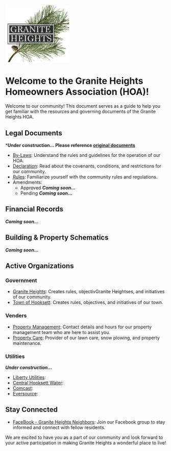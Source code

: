 <img src="https://github.com/Granite-Heights-Condominiums/HOA/blob/main/Logo.png?raw=true)https://github.com/Granite-Heights-Condominiums/HOA/blob/main/Logo.png?raw=true" alt="Logo" width="200"/>

# Welcome to the Granite Heights Homeowners Association (HOA)!

Welcome to our community! This document serves as a guide to help you get familiar with the resources and governing documents of the Granite Heights HOA.

## Legal Documents
***Under construction... Please reference [original documents](https://github.com/Granite-Heights-Condominiums/HOA/tree/main/~Raw)**
- [By-Laws](https://github.com/Granite-Heights-Condominiums/HOA/blob/main/Legal/By-Laws.md): Understand the rules and guidelines for the operation of our HOA.
- [Declaration](https://github.com/Granite-Heights-Condominiums/HOA/blob/main/Legal/Declaration.md): Read about the covenants, conditions, and restrictions for our community.
- [Rules](https://github.com/Granite-Heights-Condominiums/HOA/blob/main/Legal/Rules.md): Familiarize yourself with the community rules and regulations.
- Amendments:
    - Approved ***Coming soon...***
    - Pending ***Coming soon...***

## Financial Records
***Coming soon...***

## Building & Property Schematics
***Coming soon...***

## Active Organizations

### Government
- [Granite Heights](https://github.com/Granite-Heights-Condominiums/HOA/blob/main/Organizations/Government/Granite%20Heights%20Condominium%20Association.md): Creates rules, objectivGranite Heightses, and initiatives of our community.
- [Town of Hooksett](https://github.com/Granite-Heights-Condominiums/HOA/blob/main/Organizations/Government/Town%20of%20Hooksett.md): Creates rules, objectives, and initiatives of our town.

### Venders
- [Property Management](https://github.com/Granite-Heights-Condominiums/HOA/blob/main/Organizations/Venders/Ceder%20Property%20Management/Information.md): Contact details and hours for our property management team who are here to assist you.
- [Property Care](https://github.com/Granite-Heights-Condominiums/HOA/blob/main/Organizations/Venders/Precision%20Property%20Management.md): Provider of our lawn care, snow plowing, and property maintenance.

### Utilities
***Under construction...***
- [Liberty Utilities](): 
- [Central Hooksett Water]():
- [Comcast]():
- [Eversource]():

## Stay Connected

- [FaceBook - Granite Heights Neighbors](https://www.facebook.com/groups/749581332626396): Join our Facebook group to stay informed and connect with fellow residents.

We are excited to have you as a part of our community and look forward to your active participation in making Granite Heights a wonderful place to live!
